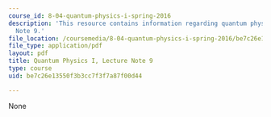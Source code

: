 ```yaml
---
course_id: 8-04-quantum-physics-i-spring-2016
description: 'This resource contains information regarding quantum physics: Lecture
  Note 9.'
file_location: /coursemedia/8-04-quantum-physics-i-spring-2016/be7c26e13550f3b3cc7f3f7a87f00d44_MIT8_04S16_LecNotes9.pdf
file_type: application/pdf
layout: pdf
title: Quantum Physics I, Lecture Note 9
type: course
uid: be7c26e13550f3b3cc7f3f7a87f00d44

---
```

None